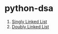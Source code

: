 # python-dsa

1. [Singly Linked List](/scripts/Singly%20Linked%20List.py)
2. [Doubly Linked List](/scripts/Doubly%20Linked%20List.py)
